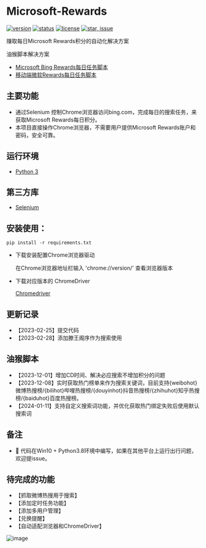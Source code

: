 # Microsoft-Rewards
[![version](https://img.shields.io/badge/python-3.4+-blue.svg)](https://www.python.org/download/releases/3.4.0/) 
[![status](https://img.shields.io/badge/status-stable-green.svg)](https://github.com/huaisha1224/Microsoft-Rewards)
[![license](https://img.shields.io/badge/license-MIT-blue.svg)](./LICENSE)
[![star, issue](https://img.shields.io/badge/star%2C%20issue-welcome-brightgreen.svg)](https://github.com/huaisha1224/Microsoft-Rewards)

赚取每日Microsoft Rewards积分的自动化解决方案

油猴脚本解决方案
- [Microsoft Bing Rewards每日任务脚本](https://greasyfork.org/zh-CN/scripts/477107)
- [移动端微软Rewards每日任务脚本](https://greasyfork.org/zh-CN/scripts/480355)


## 主要功能
-	通过Selenium 控制Chrome浏览器访问bing.com，完成每日的搜索任务，来获取Microsoft Rewards每日积分。
-	本项目直接操作Chrome浏览器，不需要用户提供Microsoft Rewards账户和密码，安全可靠。


## 运行环境

- [Python 3](https://www.python.org/)

## 第三方库
- [Selenium](https://www.selenium.dev/)

## 安装使用：

```
pip install -r requirements.txt
```

-	下载安装配置Chrome浏览器驱动

	在Chrome浏览器地址栏输入 'chrome://version/' 查看浏览器版本

-	下载对应版本的 ChromeDriver

	[Chromedriver](https://chromedriver.chromium.org/downloads)


## 更新记录
- 【2023-02-25】提交代码
- 【2023-02-28】添加滕王阁序作为搜索使用

## 油猴脚本
- 【2023-12-01】增加CD时间、解决必应搜索不增加积分的问题
- 【2023-12-08】实时获取热门榜单来作为搜索关键词，目前支持{weibohot}微博热搜榜/{bilihot}哔哩热搜榜/{douyinhot}抖音热搜榜/{zhihuhot}知乎热搜榜/{baiduhot}百度热搜榜。
- 【2024-01-11】支持自定义搜索词功能，并优化获取热门绑定失败后使用默认搜索词


## 备注
- 🌟 代码在Win10 + Python3.8环境中编写，如果在其他平台上运行出行问题，欢迎提issue。


## 待完成的功能
- 【抓取微博热搜用于搜索】
- 【添加定时任务功能】 
- 【添加多用户管理】
- 【兑换提醒】
- 【自动适配浏览器和ChromeDriver】

![image](https://user-images.githubusercontent.com/3378350/230837253-1132c32f-30b5-4ead-9cae-70f8209ef55b.png)

